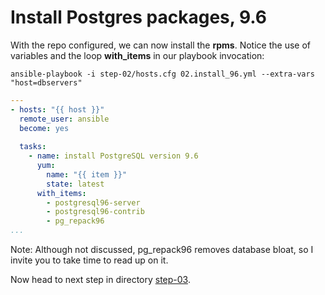 Install Postgres packages, 9.6
================

With the repo configured, we can now install the **rpms**. Notice the use of variables and the loop **with\_items** in our playbook invocation:

	ansible-playbook -i step-02/hosts.cfg 02.install_96.yml --extra-vars "host=dbservers"

``` yaml
---
- hosts: "{{ host }}"
  remote_user: ansible
  become: yes
 
  tasks:
    - name: install PostgreSQL version 9.6
      yum:
        name: "{{ item }}"
        state: latest
      with_items:
        - postgresql96-server
        - postgresql96-contrib
        - pg_repack96
...
```
Note: Although not discussed, pg\_repack96 removes database bloat, so I invite you to take time to read up on it.

Now head to next step in directory [step-03](https://github.com/4orbit/ansible-PG-tuto/tree/master/step-03).

